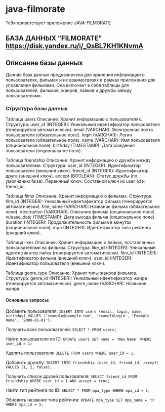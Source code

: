 # java-filmorate
Тебя приветствует приложение JAVA-FILMORATE


## БАЗА ДАННЫХ "FILMORATE" https://disk.yandex.ru/i/_QsBL7KH1KNvmA

## Описание базы данных

Данная база данных предназначена для хранения информации о пользователях, фильмах и их взаимосвязях в рамках приложения для управления фильмами. Она включает в себя таблицы для пользователей, фильмов, жанров, лайков и дружбы между пользователями.

### Структура базы данных

Таблица users
    Описание: Хранит информацию о пользователях.
    Структура:
        user_id (INTEGER): Уникальный идентификатор пользователя (генерируется автоматически).
        email (VARCHAR): Электронная почта пользователя (обязательное поле).
        login (VARCHAR): Логин пользователя (обязательное поле).
        name (VARCHAR): Имя пользователя (опциональное поле).
        birthday (TIMESTAMP): Дата рождения пользователя (опциональное поле).

Таблица friendship
Описание: Хранит информацию о дружбе между пользователями.
Структура:
user_id (INTEGER): Идентификатор пользователя (внешний ключ).
friend_id (INTEGER): Идентификатор друга (внешний ключ).
accept (BOOLEAN): Статус дружбы (по умолчанию false).
Первичный ключ: Составной ключ из user_id и friend_id.

Таблица films
Описание: Хранит информацию о фильмах.
Структура:
film_id (INTEGER): Уникальный идентификатор фильма (генерируется автоматически).
film_name (VARCHAR): Название фильма (обязательное поле).
description (VARCHAR): Описание фильма (опциональное поле).
release_date (TIMESTAMP): Дата выхода фильма (опциональное поле).
duration (INTEGER): Продолжительность фильма в минутах (опциональное поле).
mpa (INTEGER): Идентификатор типа рейтинга (внешний ключ).

Таблица likes
Описание: Хранит информацию о лайках, поставленных пользователями на фильмы.
Структура:
like_id (INTEGER): Уникальный идентификатор лайка (генерируется автоматически).
film_id (INTEGER): Идентификатор фильма (внешний ключ).
user_id (INTEGER): Идентификатор пользователя (внешний ключ).

Таблица genre_type
Описание: Хранит типы жанров фильмов.
Структура:
genre_id (INTEGER): Уникальный идентификатор жанра (генерируется автоматически).
genre_name (VARCHAR): Название жанра.

#### Основные запросы:
Добавить пользователя:
```INSERT INTO users (email, login, name, birthday) VALUES ('example@example.com', 'exampleLogin', 'Example Name', '2000-01-01');```

Получить всех пользователей:
```SELECT * FROM users;```

Найти пользователя по ID:
```UPDATE users SET name = 'New Name' WHERE user_id = 1;```

Удалить пользователя:
```DELETE FROM users WHERE user_id = 1;```

Добавить дружбу:
```INSERT INTO friendship (user_id, friend_id, accept) VALUES (1, 2, false);```

Получить список друзей пользователя:
```SELECT friend_id FROM friendship WHERE user_id = 1 AND accept = true;```

Найти тип рейтинга по ID:
```SELECT * FROM mpa_type WHERE mpa_id = 1;```

Обновить название типа рейтинга:
```UPDATE mpa_type SET mpa_name = 'R' WHERE mpa_id = 1;```